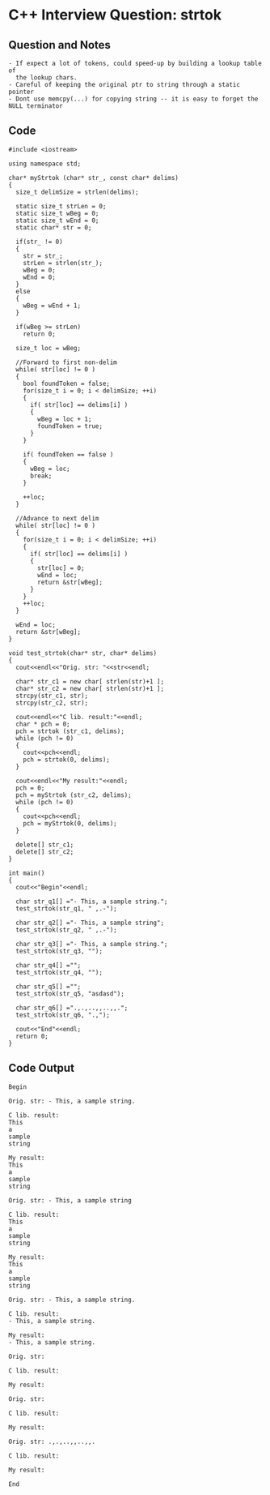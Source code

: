 
# C++ Interview Question: strtok

## Question and Notes

    - If expect a lot of tokens, could speed-up by building a lookup table of
      the lookup chars.
    - Careful of keeping the original ptr to string through a static pointer
    - Dont use memcpy(...) for copying string -- it is easy to forget the NULL terminator

## Code

    
    #include <iostream>
    
    using namespace std;
    
    char* myStrtok (char* str_, const char* delims)
    {
      size_t delimSize = strlen(delims);
      
      static size_t strLen = 0;
      static size_t wBeg = 0;
      static size_t wEnd = 0;
      static char* str = 0;
      
      if(str_ != 0)
      {
        str = str_;
        strLen = strlen(str_);
        wBeg = 0;
        wEnd = 0;
      }
      else
      {
        wBeg = wEnd + 1;
      }
    
      if(wBeg >= strLen)
        return 0;
    
      size_t loc = wBeg;
      
      //Forward to first non-delim
      while( str[loc] != 0 )
      {
        bool foundToken = false;
        for(size_t i = 0; i < delimSize; ++i)
        {
          if( str[loc] == delims[i] )
          {
            wBeg = loc + 1;
            foundToken = true;
          }
        }
        
        if( foundToken == false )
        {
          wBeg = loc;
          break;
        }
    
        ++loc;
      }
    
      //Advance to next delim
      while( str[loc] != 0 )
      {
        for(size_t i = 0; i < delimSize; ++i)
        {
          if( str[loc] == delims[i] )
          {
            str[loc] = 0;
            wEnd = loc;
            return &str[wBeg];
          }
        }
        ++loc;
      }
    
      wEnd = loc;
      return &str[wBeg];
    }
    
    void test_strtok(char* str, char* delims)
    {
      cout<<endl<<"Orig. str: "<<str<<endl;
    
      char* str_c1 = new char[ strlen(str)+1 ];
      char* str_c2 = new char[ strlen(str)+1 ];
      strcpy(str_c1, str);
      strcpy(str_c2, str);
    
      cout<<endl<<"C lib. result:"<<endl;
      char * pch = 0;
      pch = strtok (str_c1, delims);
      while (pch != 0)
      {
        cout<<pch<<endl;
        pch = strtok(0, delims);
      }
    
      cout<<endl<<"My result:"<<endl;
      pch = 0;
      pch = myStrtok (str_c2, delims);
      while (pch != 0)
      {
        cout<<pch<<endl;
        pch = myStrtok(0, delims);
      }
    
      delete[] str_c1;
      delete[] str_c2;
    }
    
    int main()
    {
      cout<<"Begin"<<endl;
    
      char str_q1[] ="- This, a sample string.";
      test_strtok(str_q1, " ,.-");
    
      char str_q2[] ="- This, a sample string";
      test_strtok(str_q2, " ,.-");
    
      char str_q3[] ="- This, a sample string.";
      test_strtok(str_q3, "");
    
      char str_q4[] ="";
      test_strtok(str_q4, "");
    
      char str_q5[] ="";
      test_strtok(str_q5, "asdasd");
    
      char str_q6[] =".,.,..,,..,,.";
      test_strtok(str_q6, ".,");
    
      cout<<"End"<<endl;
      return 0;
    }

## Code Output

    Begin
    
    Orig. str: - This, a sample string.
    
    C lib. result:
    This
    a
    sample
    string
    
    My result:
    This
    a
    sample
    string
    
    Orig. str: - This, a sample string
    
    C lib. result:
    This
    a
    sample
    string
    
    My result:
    This
    a
    sample
    string
    
    Orig. str: - This, a sample string.
    
    C lib. result:
    - This, a sample string.
    
    My result:
    - This, a sample string.
    
    Orig. str: 
    
    C lib. result:
    
    My result:
    
    Orig. str: 
    
    C lib. result:
    
    My result:
    
    Orig. str: .,.,..,,..,,.
    
    C lib. result:
    
    My result:
    
    End

